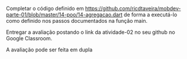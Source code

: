 Completar o código definido em https://github.com/ricdtaveira/mobdev-parte-01/blob/master/14-poo/14-agregacao.dart de forma a executá-lo como definido nos passos documentados na função main.

Entregar a avaliação postando o link da atividade-02 no seu github no Google Classroom.

A avaliação pode ser feita em dupla
